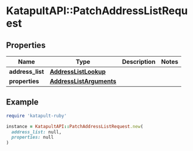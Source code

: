# KatapultAPI::PatchAddressListRequest

## Properties

| Name | Type | Description | Notes |
| ---- | ---- | ----------- | ----- |
| **address_list** | [**AddressListLookup**](AddressListLookup.md) |  |  |
| **properties** | [**AddressListArguments**](AddressListArguments.md) |  |  |

## Example

```ruby
require 'katapult-ruby'

instance = KatapultAPI::PatchAddressListRequest.new(
  address_list: null,
  properties: null
)
```

